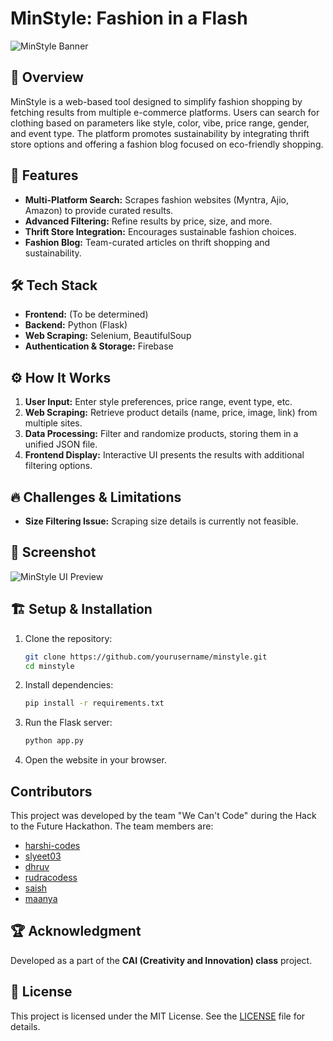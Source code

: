 # MinStyle: Fashion in a Flash

![MinStyle Banner]()

## 🚀 Overview
MinStyle is a web-based tool designed to simplify fashion shopping by fetching results from multiple e-commerce platforms. Users can search for clothing based on parameters like style, color, vibe, price range, gender, and event type. The platform promotes sustainability by integrating thrift store options and offering a fashion blog focused on eco-friendly shopping.

## 🌟 Features
- **Multi-Platform Search:** Scrapes fashion websites (Myntra, Ajio, Amazon) to provide curated results.
- **Advanced Filtering:** Refine results by price, size, and more.
- **Thrift Store Integration:** Encourages sustainable fashion choices.
- **Fashion Blog:** Team-curated articles on thrift shopping and sustainability.

## 🛠️ Tech Stack
- **Frontend:** (To be determined)
- **Backend:** Python (Flask)
- **Web Scraping:** Selenium, BeautifulSoup
- **Authentication & Storage:** Firebase

## ⚙️ How It Works
1. **User Input:** Enter style preferences, price range, event type, etc.
2. **Web Scraping:** Retrieve product details (name, price, image, link) from multiple sites.
3. **Data Processing:** Filter and randomize products, storing them in a unified JSON file.
4. **Frontend Display:** Interactive UI presents the results with additional filtering options.

## 🔥 Challenges & Limitations
- **Size Filtering Issue:** Scraping size details is currently not feasible.

## 📸 Screenshot
![MinStyle UI Preview]()

## 🏗️ Setup & Installation
1. Clone the repository:
   ```bash
   git clone https://github.com/yourusername/minstyle.git
   cd minstyle
   ```
2. Install dependencies:
   ```bash
   pip install -r requirements.txt
   ```
3. Run the Flask server:
   ```bash
   python app.py
   ```
4. Open the website in your browser.

## Contributors

This project was developed by the team "We Can't Code" during the Hack to the Future Hackathon. The team members are:

- [harshi-codes](https://github.com/harshi-codes)
- [slyeet03](https://github.com/slyeet03)
- [dhruv](https://www.linkedin.com/in/dhruv-sharda-8a6231239/)
- [rudracodess](https://www.linkedin.com/in/rudracodes)
- [saish]()
- [maanya]()
  
## 🏆 Acknowledgment
Developed as a part of the **CAI (Creativity and Innovation) class** project.

## 📜 License
This project is licensed under the MIT License. See the [LICENSE](LICENSE) file for details.


